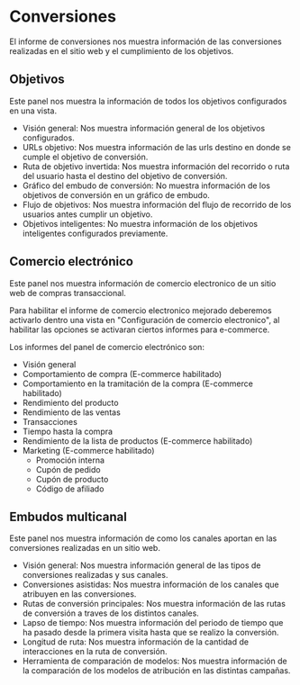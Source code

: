 # Conversiones

El informe de conversiones nos muestra información de las conversiones realizadas en el sitio web y el cumplimiento de los objetivos.

## Objetivos

Este panel nos muestra la información de todos los objetivos configurados en una vista.

* Visión general: Nos muestra información general de los objetivos configurados.
* URLs objetivo: Nos muestra información de las urls destino en donde se cumple el objetivo de conversión.
* Ruta de objetivo invertida: Nos muestra información del recorrido o ruta del usuario hasta el destino del objetivo de conversión.
* Gráfico del embudo de conversión: No muestra información  de los objetivos de conversión en un gráfico de embudo.
* Flujo de objetivos: Nos muestra información del flujo de recorrido de los usuarios antes cumplir un objetivo.
* Objetivos inteligentes: No muestra información de los objetivos inteligentes configurados previamente.

## Comercio electrónico

Este panel nos muestra información de comercio electronico de un sitio web de compras transaccional.

Para habilitar el informe de comercio electronico mejorado deberemos activarlo dentro una vista en "Configuración de comercio electronico", al habilitar las opciones se activaran ciertos informes para e-commerce.

Los informes del panel de comercio electrónico son:

* Visión general
* Comportamiento de compra \(E-commerce habilitado\)
* Comportamiento en la tramitación de la compra \(E-commerce habilitado\)
* Rendimiento del producto
* Rendimiento de las ventas
* Transacciones
* Tiempo hasta la compra
* Rendimiento de la lista de productos \(E-commerce habilitado\)
* Marketing \(E-commerce habilitado\)
  * Promoción interna
  * Cupón de pedido
  * Cupón de producto
  * Código de afiliado

## Embudos multicanal

Este panel nos muestra información de como los canales aportan en las conversiones realizadas en un sitio web.

* Visión general: Nos muestra información general de las tipos de conversiones realizadas y sus canales.
* Conversiones asistidas: Nos muestra información de los canales que atribuyen en las conversiones. 
* Rutas de conversión principales: Nos muestra información de las rutas de conversión a traves de los distintos canales.
* Lapso de tiempo: Nos muestra información del periodo de tiempo que ha pasado desde la primera visita hasta que se realizo la conversión.
* Longitud de ruta: Nos muestra información de la cantidad de interacciones en la ruta de conversión.
* Herramienta de comparación de modelos: Nos muestra información de la comparación de los modelos de atribución en las distintas campañas.



